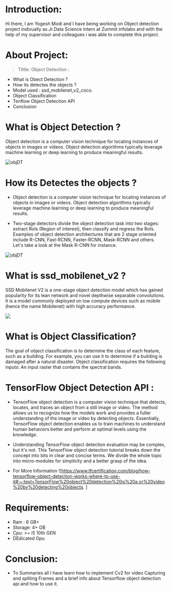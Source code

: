 # Introduction:
Hi there, I am Yogesh Modi and I have being working on Object detection project indivually as Jr.Data Science intern at Zummit infolabs and with the help of my supervisor and colleagues i was able to complete this project.

# About Project:
> Tittle:  Object Detection :
* What is Obect Detection ?
* How its detectes the objects ?
* Model used : ssd_mobilenet_v2_coco.
* Object Classification
* Tenflow Object Detection API
* Conclusion


# What is Object Detection ?

Object detection is a computer vision technique for locating instances of objects in images or videos. Object detection algorithms typically leverage machine learning or deep learning to produce meaningful results.

![objDT](https://www.mathworks.com/discovery/object-detection/_jcr_content/mainParsys3/discoverysubsection/mainParsys3/image.adapt.full.medium.jpg/1655457511638.jpg)


# How its Detectes the objects ?

* Object detection is a computer vision technique for locating instances of objects in images or videos. Object detection algorithms typically leverage machine learning or deep learning to produce meaningful results.

* Two-stage detectors divide the object detection task into two stages: extract RoIs (Region of interest), then classify and regress the RoIs. Examples of object detection architectures that are 2 stage oriented include R-CNN, Fast-RCNN, Faster-RCNN, Mask-RCNN and others. Let's take a look at the Mask R-CNN for instance.

![objDT](https://assets-global.website-files.com/5d7b77b063a9066d83e1209c/60d31e388536752a275673aa_machine-learning-infographic.jpg)



# What is ssd_mobilenet_v2 ?
SSD Mobilenet V2 is a one-stage object detection model which has gained popularity for its lean network and novel depthwise separable convolutions. It is a model commonly deployed on low compute devices such as mobile (hence the name Mobilenet) with high accuracy performance.

![](https://encrypted-tbn0.gstatic.com/images?q=tbn:ANd9GcS0RVRl5kDh6K_wVArgD7ncukXwlajvqzqBZ7Fo3cvc-w&s)

# What is Object Classification?

The goal of object classification is to determine the class of each feature, such as a building. For example, you can use it to determine if a building is damaged after a natural disaster. Object classification requires the following inputs: An input raster that contains the spectral bands.

# TensorFlow Object Detection API :
* TensorFlow object detection is a computer vision technique that detects, locates, and traces an object from a still image or video. The method allows us to recognize how the models work and provides a fuller understanding of the image or video by detecting objects. Essentially, TensorFlow object detection enables us to train machines to understand human behaviors better and perform at optimal levels using the knowledge.

* Understanding TensorFlow object detection evaluation may be complex, but it's not. This TensorFlow object detection tutorial breaks down the concept into bits in clear and concise terms. We divide the whole topic into micro-modules for simplicity and a better grasp of the idea. 

* For More Information ![https://www.tfcertification.com/blog/how-tensorflow-object-detection-works-where-to-use-it#:~:text=TensorFlow%20object%20detection%20is%20a,or%20video%20by%20detecting%20objects. ]
# Requirements:
* Ram : 6 GB+
* Storage: 4+ GB
* Cpu: >= i5 10th GEN
* DEdicated Gpu

# Conclusion:
* To Summaries all I have learn how to implement Cv2 for video Capturing and spliting Frames and a brief info about Tensorflow object detection api and how to use it.